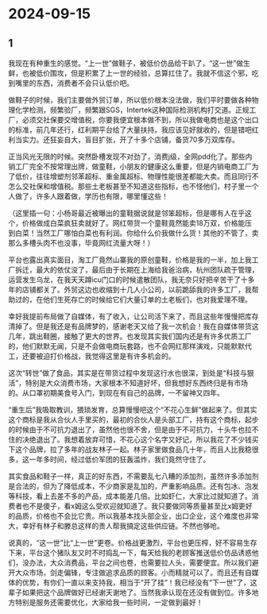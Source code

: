 # 2024-09-15

## 1


我现在有种重生的感觉。“上一世”做鞋子，被低价仿品给干趴了，“这一世”做生鲜，也被低价围攻，但是积累了上一世的经验，总算扛住了。我就不信这个邪，吃到嘴里的东西，消费者不会只认低价吧。

做鞋子的时候，我们主要做外贸订单，所以低价根本没法做，我们平时要做各种物理化学检测，频繁验厂，频繁跟SGS，Intertek这种国际检测机构打交道。正规工厂，必须交社保要交增值税，你要我便宜根本做不到，所以我做电商也是这个出口的标准，前几年还行，红利期平台给了大量扶持。我应该见好就收的，但是错吧红利当实力。还狂妄自大，盲目扩张，开了十多个店铺，备货70多万双库存。

正当风光无限的时候。突然卧槽发现不对劲了，消费j级，全网pdd化了。那些内销工厂完全不按常理出牌，做童鞋，小朋友的健康这么重要，但是内销电商工厂为了低价，往往增塑剂邻苯超标、重金属超标、物理性能很差都能大卖。而且同行不怎么交社保和增值税。那些土老板甚至不知道这些指标，也不怪他们，村子里一个人做了，许多人跟着做，学历也有限，哪里懂这些！

（这里插一句：小杨哥最近被曝出的童鞋据说就是邻笨超标，但是哪有人在乎这个，价格做成白菜疯狂卖就好了。网红带货一个童鞋竟然能卖18万双，价格能压到白菜！当然工厂哪怕白菜也有利润。你给什么价我做什么货！其他的不管了，卖那么多槽头肉不也没事，毕竟网红流量大呀！）

平台也露出真实面目，淘工厂竟然山寨我的原创童鞋，价格是我的一半，加上我工厂拆迁，最大的依仗没了，最后由于长期在上海给我爸治病，杭州团队疏于管理，运营发生乌龙，在我天天蹲icu门口的时候遣散团队，我无奈只好把辛苦干了十多年的店铺都关了。外贸这边也收缩到十几人小公司，以前跪舔我的许多工厂，我帮助过的，在他们生死存亡的时候给它们大量订单的土老板们，也对我爱理不理。

幸好我提前布局做了自媒体，有了收入，让公司活下来了，而且这些年慢慢把库存清掉了。但是我还是有品牌梦的，感谢老天又给了我一次机会！我在自媒体带货这几年，跳出鞋圈，接触了更大的世界。也发现其实我们国内还是有许多优质工厂的，他们默默无闻，只是不会做电商玩套路，也不会网红那样演戏，只能默默代工，还要被迫打价格战，我觉得这里是有许多机会的。

这次“转世”做了食品，其实是在带货过程中发现这行水也很深，到处是“科技与狠活”，特别是大众消费市场，大家根本不知道好坏，但我想好东西终归是有市场的。从口罩初期美食号入门，到现在有自己的品牌，一不留神又四年。

“重生后”我吸取教训，猥琐发育，总算慢慢吧这个“不花心生鲜”做起来了。但其实这个商标是我从合伙人手里买的，最初的合伙人是头部工厂，持有这个商标，起步的时候由于不可抗力退出了，虽然他也很不舍，但是由于不可抗力，十头牛也拉不住的决绝退出了。我想着放弃可惜，不花心这个名字又好记，所以我花了不少钱买下这个品牌，拉了多年的战友林子一起。林子家里做食品几十年，而且人比我稳很多，这一年多时间，经过低价军团的狂轰滥炸，我们竟然守住了。

其实食品和鞋子一样，真正的好东西，不需要乱七八糟的添加剂，虽然许多添加剂是合法的，但为了降低成本，不少商家是乱加的，严重影响品质。还有包冰、泡发等科技，看上去差不多的产品，成本能差几倍。比如虾仁，大家比过就知道了。消费者也不是傻子，看x姆这么受欢迎就知道了。我只要做同等质量甚至比x姆更好的品质，价格也不会比它贵。所以我基本找头部企业，出口企业，这个难度也非常大，幸好有林子和滕总这样的贵人帮我搞定这些供应链。不然也够呛。

说真的，“这一世”比“上一世”更卷。价格战更激烈，平台也更压榨，好不容易生存下来，平台这个猪队友又时不时捣乱一下，每天给我的老顾客推送低价仿品诱惑他们，没办法，大众消费品，平台之间也卷，也需要拉人头，需要便宜。所以我们避开大众市场，剑走偏锋，专注做追求品质的顾客。小而精就可以了。而且还有自媒体的优势，有你们一直以来支持我，相当于“开了挂”！我已经没有“下一世”了，这辈子如果把这个品牌做好已经谢天谢地了。当然我承认现在还没有做到位。许多地方特别是服务还需要优化，大家给我一些时间，一定做到最好！






